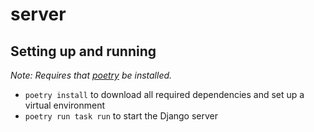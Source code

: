 # server

## Setting up and running
_Note: Requires that [poetry](https://python-poetry.org/) be installed._

- `poetry install` to download all required dependencies and set up a virtual environment
- `poetry run task run` to start the Django server

